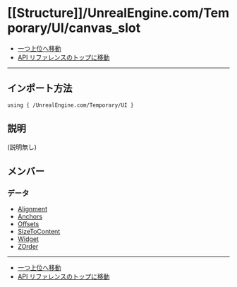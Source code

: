 # [[Structure]]/UnrealEngine.com/Temporary/UI/canvas_slot

- [一つ上位へ移動](../main.md)
- [API リファレンスのトップに移動](../../../../main.md)

---

## インポート方法

```verse
using { /UnrealEngine.com/Temporary/UI }
```

## 説明

(説明無し)

## メンバー

### データ

- [Alignment](./D_Alignment/main.md)
- [Anchors](./D_Anchors/main.md)
- [Offsets](./D_Offsets/main.md)
- [SizeToContent](./D_SizeToContent/main.md)
- [Widget](./D_Widget/main.md)
- [ZOrder](./D_ZOrder/main.md)

---

- [一つ上位へ移動](../main.md)
- [API リファレンスのトップに移動](../../../../main.md)
